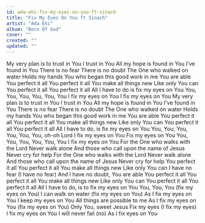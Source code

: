 ```yaml
---
id: ada-ehi-fix-my-eyes-on-you-ft-sinach
title: "Fix My Eyes On You ft Sinach"
artist: "Ada Ehi"
album: "Born Of God"
cover: ""
created: ""
updated: ""
---
```


My very plan is to trust in You
I trust in You
All my hope is found in You
I've found in You
There is no fear
There is no doubt
The One who walked on water
Holds my hands
You who began this good work in me
You are able
You perfect it all
You perfect it all
You make all things new
Like only You can
You perfect it all
You perfect it all
All I have to do is fix my eyes on You
You, You, You, You, You, You
I fix my eyes on You
I fix my eyes on You
My very plan is to trust in You
I trust in You
All my hope is found in You
I've found in You
There is no fear
There is no doubt
The One who walked on water
Holds my hands
You who began this good work in me
You are able
You perfect it all
You perfect it all
You make all things new
Like only You can
You perfect it all
You perfect it all
All I have to do, is fix my eyes on You
You, You, You, You, You, You, oh-oh
Lord I fix my eyes on You
Fix my eyes on You
You, You, You, You, You, You
I fix my eyes on You
For the One who walks with the Lord
Never walk alone
And those who call upon the name of Jesus
Never cry for help
For the One who walks with the Lord
Never walk alone
And those who call upon the name of Jesus
Never cry for help
You perfect it all
You perfect it all
You make all things new
Like only You can
I have no fear (I have no fear)
And I have no doubt, You are able
You perfect it all
You perfect it all
You make all things new
Like only You can
You perfect it all
You perfect it all
All I have to do, is to fix my eyes on You
You, You, You (fix my eyes on You)
I can walk on water (fix my eyes on You)
As I fix my eyes on You
I keep my eyes on You
All things are possible to me
As I fix my eyes on You (fix my eyes on You)
Only You, sweet Jesus
Fix my eyes (I fix my eyes)
I fix my eyes on You
I will never fail (no)
As I fix eyes on You